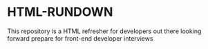 # HTML-RUNDOWN
This repository is a HTML refresher for developers out there  looking  forward prepare for  front-end developer interviews
